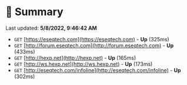 # 📖 Summary
Last updated: **5/8/2022, 9:46:42 AM**

- `GET` [https://eseqtech.com](https://eseqtech.com) - **Up** (325ms)
- `GET` [http://forum.eseqtech.com](http://forum.eseqtech.com) - **Up** (433ms)
- `GET` [http://hexp.net](http://hexp.net) - **Up** (165ms)
- `GET` [http://ws.hexp.net](http://ws.hexp.net) - **Up** (173ms)
- `GET` [http://eseqtech.com/infoline](http://eseqtech.com/infoline) - **Up** (302ms)
